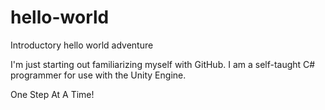 # hello-world
Introductory hello world adventure

I'm just starting out familiarizing myself with GitHub.
I am a self-taught C# programmer for use with the Unity Engine.

One Step At A Time!
